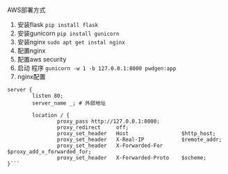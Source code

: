 ###
AWS部署方式
1. 安装flask
```pip install flask```
2. 安装gunicorn
```pip install gunicorn```
3. 安装nginx
```sudo apt get instal nginx```
4. 配置nginx
5. 配置aws security
6. 启动 程序
```gunicorn -w 1 -b 127.0.0.1:8000 pwdgen:app```
7. nginx配置
```
server {
        listen 80;
        server_name _; # 外部地址
 
        location / {
                proxy_pass http://127.0.0.1:8000;
                proxy_redirect     off;
                proxy_set_header   Host                 $http_host;
                proxy_set_header   X-Real-IP            $remote_addr;
                proxy_set_header   X-Forwarded-For      $proxy_add_x_forwarded_for;
                proxy_set_header   X-Forwarded-Proto    $scheme;
}```